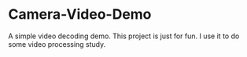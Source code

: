 # Camera-Video-Demo
A simple video decoding demo. This project is just for fun. I use it to do some video processing study.
